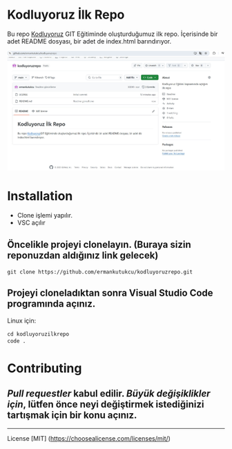 # Kodluyoruz İlk Repo

Bu repo [Kodluyoruz](https://www.kodluyoruz.org) GIT Eğitiminde oluşturduğumuz ilk repo. İçerisinde bir adet README dosyası, bir adet de index.html barındırıyor.

![github](ilkrepo.jpg)

# Installation
* Clone işlemi yapılır.
* VSC açılır


## Öncelikle projeyi clonelayın. (Buraya sizin reponuzdan aldığınız link gelecek)

```
git clone https://github.com/ermankutukcu/kodluyoruzrepo.git
```

## Projeyi cloneladıktan sonra Visual Studio Code programında açınız.

Linux için:
```
cd kodluyoruzilkrepo
code .
```

# Contributing
## *Pull requestler* **kabul edilir**. ***Büyük değişiklikler için***, lütfen önce neyi değiştirmek istediğinizi tartışmak için bir konu açınız.



------------------------------

License
[MIT] (https://choosealicense.com/licenses/mit/)